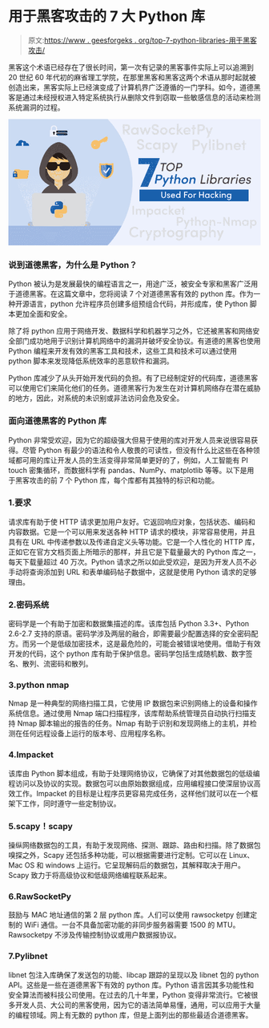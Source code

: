 # 用于黑客攻击的 7 大 Python 库

> 原文:[https://www . geesforgeks . org/top-7-python-libraries-用于黑客攻击/](https://www.geeksforgeeks.org/top-7-python-libraries-used-for-hacking/)

黑客这个术语已经存在了很长时间，第一次有记录的黑客事件实际上可以追溯到 20 世纪 60 年代初的麻省理工学院，在那里黑客和黑客这两个术语从那时起就被创造出来，黑客实际上已经演变成了计算机界广泛遵循的一门学科。如今，道德黑客是通过未经授权进入特定系统执行从删除文件到窃取一些敏感信息的活动来检测系统漏洞的过程。

![Top-7-Python-Libraries-Used-For-Hacking](img/33daee88de7de746b9141b923a8ce230.png)

### 说到道德黑客，为什么是 Python？

Python 被认为是发展最快的编程语言之一，用途广泛，被安全专家和黑客广泛用于道德黑客。在这篇文章中，您将阅读 7 个对道德黑客有效的 python 库。作为一种开源语言，python 允许程序员创建多组预组合代码，并形成库，使 Python 脚本更加全面和安全。

除了将 python 应用于网络开发、数据科学和机器学习之外，它还被黑客和网络安全部门成功地用于识别计算机网络中的漏洞并破坏安全协议。有道德的黑客也使用 Python 编程来开发有效的黑客工具和技术，这些工具和技术可以通过使用 python 脚本来发现降低系统效率的恶意软件和漏洞。

Python 库减少了从头开始开发代码的负担。有了已经制定好的代码库，道德黑客可以使用它们来简化他们的任务。道德黑客行为发生在对计算机网络存在潜在威胁的地方，因此，对系统的未识别或非法访问会危及安全。

### 面向道德黑客的 Python 库

Python 非常受欢迎，因为它的超级强大但易于使用的库对开发人员来说很容易获得。尽管 Python 有最少的语法和令人敬畏的可读性，但没有什么比这些在各种领域都可用的库让开发人员的生活变得非常简单更好的了，例如，人工智能有 PI touch 密集循环，而数据科学有 pandas、NumPy、matplotlib 等等。以下是用于黑客攻击的前 7 个 Python 库，每个库都有其独特的标识和功能。

### 1.要求

请求库有助于使 HTTP 请求更加用户友好。它返回响应对象，包括状态、编码和内容数据。它是一个可以用来发送各种 HTTP 请求的模块，非常容易使用，并且具有在 URL 中传递参数以及传递自定义头等功能。它是一个人性化的 HTTP 库，正如它在官方文档页面上所暗示的那样，并且它是下载量最大的 Python 库之一，每天下载量超过 40 万次。Python 请求之所以如此受欢迎，是因为开发人员不必手动将查询添加到 URL 和表单编码帖子数据中，这就是使用 Python 请求的足够理由。

### 2.密码系统

密码学是一个有助于加密和数据集描述的库。该库包括 Python 3.3+、Python 2.6-2.7 支持的原语。密码学涉及两层的融合，即需要最少配置选择的安全密码配方。而另一个是低级加密技术，这是最危险的，可能会被错误地使用。借助于有效开发的代码，这个 python 库有助于保护信息。密码学包括生成随机数、数字签名、散列、流密码和散列。

### 3.python nmap

Nmap 是一种典型的网络扫描工具，它使用 IP 数据包来识别网络上的设备和操作系统信息。通过使用 Nmap 端口扫描程序，该库帮助系统管理员自动执行扫描支持 Nmap 脚本输出的报告的任务。Nmap 有助于识别和发现网络上的主机，并检测在任何远程设备上运行的版本号、应用程序名称。

### 4.Impacket

该库由 Python 脚本组成，有助于处理网络协议，它确保了对其他数据包的低级编程访问以及协议的实现。数据包可以由原始数据组成，应用编程接口使深层协议高效工作。Impacket 的目标是让程序员更容易完成任务，这样他们就可以在一个框架下工作，同时遵守一些定制协议。

### 5.scapy！scapy

操纵网络数据包的工具，有助于发现网络、探测、跟踪、路由和扫描。除了数据包嗅探之外，Scapy 还包括多种功能，可以根据需要进行定制。它可以在 Linux、Mac OS 和 windows 上运行。它呈现解码后的数据包，其解释取决于用户。Scapy 致力于将高级协议和低级网络编程联系起来。

### 6.RawSocketPy

鼓励与 MAC 地址通信的第 2 层 python 库。人们可以使用 rawsocketpy 创建定制的 WiFi 通信。一台不具备加密功能的非同步服务器需要 1500 的 MTU。Rawsocketpy 不涉及传输控制协议或用户数据报协议。

### 7.Pylibnet

libnet 包注入库确保了发送包的功能、libcap 跟踪的呈现以及 libnet 包的 python API。这些是一些在道德黑客下有效的 python 库。Python 语言因其多功能性和安全算法而被科技公司使用。在过去的几十年里，Python 变得非常流行。它被很多开发人员、大公司的黑客使用，因为它的语法简单易懂，通用，可以应用于大量的编程领域。网上有无数的 python 库，但是上面列出的那些最适合道德黑客。